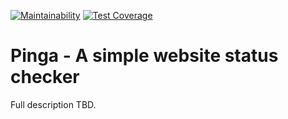 [![Maintainability](https://api.codeclimate.com/v1/badges/0c81b87985e948b90544/maintainability)](https://codeclimate.com/github/promulo/pinga/maintainability) [![Test Coverage](https://api.codeclimate.com/v1/badges/0c81b87985e948b90544/test_coverage)](https://codeclimate.com/github/promulo/pinga/test_coverage)

# Pinga - A simple website status checker

Full description TBD.
